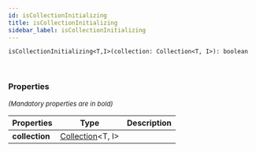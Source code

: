```yaml
---
id: isCollectionInitializing
title: isCollectionInitializing
sidebar_label: isCollectionInitializing
---
```


```tsx
isCollectionInitializing<T,I>(collection: Collection<T, I>): boolean
```
<br/>



### Properties

<font size="2"><i>(Mandatory properties are in bold)</i></font>

| Properties | Type | Description |
| --------- | ---- | ----------- |
| **collection** | [Collection](/framework-api/types/Collection.md)<T, I\> |  |
